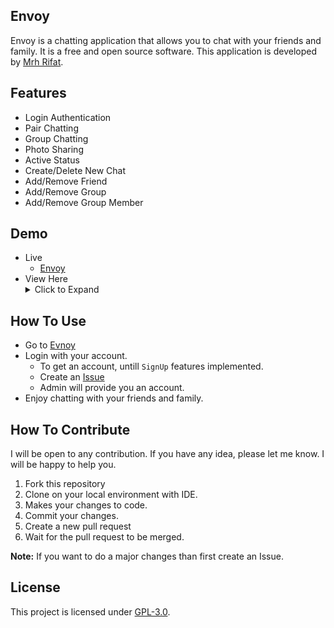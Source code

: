 ## Envoy
Envoy is a chatting application that allows you to chat with your friends and family. It is a free and open source software. This application is developed by [Mrh Rifat](https://github.com/mrhrifat).

## Features
- Login Authentication
- Pair Chatting
- Group Chatting
- Photo Sharing
- Active Status
- Create/Delete New Chat
- Add/Remove Friend
- Add/Remove Group
- Add/Remove Group Member

## Demo
- Live
    - [Envoy](https://envoy.netlify.app)
- View Here
    <details>
        <summary>Click to Expand</summary>
        <img src="https://i.ibb.co/Sy8JMVD/Envoy02.png" alt="Envoy02" border="0">
        <img src="https://i.ibb.co/QH6f9hW/Envoy01.png" alt="Envoy01" border="0">
    </details>

## How To Use
- Go to [Evnoy](https://envoy.netlify.app)
- Login with your account. 
    - To get an account, untill `SignUp` features implemented.
    - Create an [Issue](https://github.com/mrhrifat/envoy/issues/new)
    - Admin will provide you an account.
- Enjoy chatting with your friends and family.

## How To Contribute
I will be open to any contribution. If you have any idea, please let me know. I will be happy to help you.
1. Fork this repository
2. Clone on your local environment with IDE.
3. Makes your changes to code.
4. Commit your changes.
5. Create a new pull request
6. Wait for the pull request to be merged.

**Note:** If you want to do a major changes than first create an Issue.


## License
This project is licensed under [GPL-3.0](https://github.com/mrhrifat/envoy/blob/master/LICENSE.md).